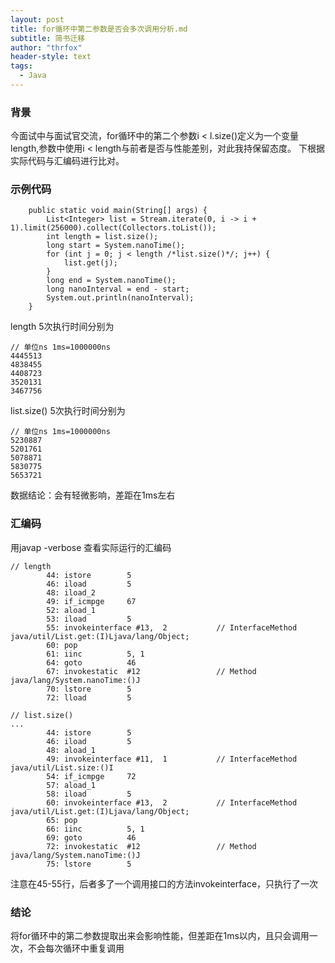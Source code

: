 ```yaml
---
layout: post
title: for循环中第二参数是否会多次调用分析.md
subtitle: 简书迁移
author: "thrfox"
header-style: text
tags:
  - Java
---
```


### 背景
今面试中与面试官交流，for循环中的第二个参数i < l.size()定义为一个变量length,参数中使用i < length与前者是否与性能差别，对此我持保留态度。
下根据实际代码与汇编码进行比对。
### 示例代码
```  length
    public static void main(String[] args) {
        List<Integer> list = Stream.iterate(0, i -> i + 1).limit(256000).collect(Collectors.toList());
        int length = list.size();
        long start = System.nanoTime();
        for (int j = 0; j < length /*list.size()*/; j++) {
            list.get(j);
        }
        long end = System.nanoTime();
        long nanoInterval = end - start;
        System.out.println(nanoInterval);
    }
```
length 5次执行时间分别为
``` 
// 单位ns 1ms=1000000ns
4445513
4838455
4408723
3520131
3467756
```
list.size() 5次执行时间分别为
``` 
// 单位ns 1ms=1000000ns
5230887
5201761
5078871
5830775
5653721
```
数据结论：会有轻微影响，差距在1ms左右
### 汇编码
用javap -verbose 查看实际运行的汇编码
```
// length
        44: istore        5
        46: iload         5
        48: iload_2
        49: if_icmpge     67
        52: aload_1
        53: iload         5
        55: invokeinterface #13,  2           // InterfaceMethod java/util/List.get:(I)Ljava/lang/Object;
        60: pop
        61: iinc          5, 1
        64: goto          46
        67: invokestatic  #12                 // Method java/lang/System.nanoTime:()J
        70: lstore        5
        72: lload         5
```
```
// list.size()
...
        44: istore        5
        46: iload         5
        48: aload_1
        49: invokeinterface #11,  1           // InterfaceMethod java/util/List.size:()I
        54: if_icmpge     72
        57: aload_1
        58: iload         5
        60: invokeinterface #13,  2           // InterfaceMethod java/util/List.get:(I)Ljava/lang/Object;
        65: pop
        66: iinc          5, 1
        69: goto          46
        72: invokestatic  #12                 // Method java/lang/System.nanoTime:()J
        75: lstore        5
```
注意在45-55行，后者多了一个调用接口的方法invokeinterface，只执行了一次
### 结论
将for循环中的第二参数提取出来会影响性能，但差距在1ms以内，且只会调用一次，不会每次循环中重复调用

